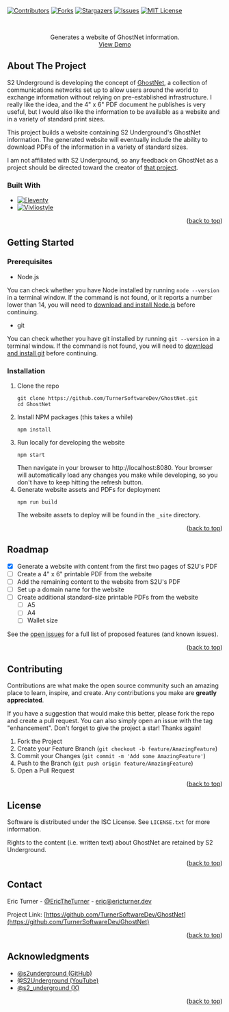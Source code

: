 <a name="readme-top"></a>

<!-- PROJECT SHIELDS -->
[![Contributors][contributors-shield]][contributors-url]
[![Forks][forks-shield]][forks-url]
[![Stargazers][stars-shield]][stars-url]
[![Issues][issues-shield]][issues-url]
[![MIT License][license-shield]][license-url]

<br />
<p align="center">
    Generates a website of GhostNet information.
    <br />
    <a href="https://loquacious-chebakia-ba6931.netlify.app/">View Demo</a>
</p>

## About The Project

S2 Underground is developing the concept of [GhostNet](https://github.com/s2underground/GhostNet), a
collection of communications networks set up to allow users around the world to
exchange information without relying on pre-established infrastructure. I really like
the idea, and the 4" x 6" PDF document he publishes is very useful, but I would also
like the information to be available as a website and in a variety of standard print sizes.

This project builds a website containing S2 Underground's GhostNet information. The
generated website will eventually include the ability to download PDFs of the information
in a variety of standard sizes.

I am not affiliated with S2 Underground, so any feedback on GhostNet as a project
should be directed toward the creator of [that project](https://github.com/s2underground/GhostNet).

### Built With

* [![Eleventy][Eleventy.js]][Eleventy-url]
* [![Vivliostyle][Vivliostyle]][Vivliostyle-url]

<p align="right">(<a href="#readme-top">back to top</a>)</p>

## Getting Started

### Prerequisites

* Node.js

You can check whether you have Node installed by running `node --version` in
a terminal window. If the command is not found, or it reports a number lower than 14,
you will need to [download and install Node.js](https://nodejs.org/en/download) before continuing.

* git

You can check whether you have git installed by running `git --version` in a
terminal window. If the command is not found, you will need to [download and install git](https://git-scm.com/downloads)
before continuing.

### Installation

1. Clone the repo
   ```shell
   git clone https://github.com/TurnerSoftwareDev/GhostNet.git
   cd GhostNet
   ```
2. Install NPM packages (this takes a while)
   ```shell
   npm install
   ```
3. Run locally for developing the website
   ```shell
   npm start
   ```
   Then navigate in your browser to http://localhost:8080. Your browser will
   automatically load any changes you make while developing, so you don't have to keep hitting the
   refresh button.
4. Generate website assets and PDFs for deployment
   ```shell
   npm run build
   ```
   The website assets to deploy will be found in the `_site` directory.

<p align="right">(<a href="#readme-top">back to top</a>)</p>

## Roadmap

- [x] Generate a website with content from the first two pages of S2U's PDF
- [ ] Create a 4" x 6" printable PDF from the website
- [ ] Add the remaining content to the website from S2U's PDF
- [ ] Set up a domain name for the website
- [ ] Create additional standard-size printable PDFs from the website
    - [ ] A5
    - [ ] A4
    - [ ] Wallet size

See the [open issues](https://github.com/TurnerSoftwareDev/GhostNet/issues) for a full list of proposed features (and known issues).

<p align="right">(<a href="#readme-top">back to top</a>)</p>

## Contributing

Contributions are what make the open source community such an amazing place to learn, inspire, and create. Any contributions you make are **greatly appreciated**.

If you have a suggestion that would make this better, please fork the repo and create a pull request. You can also simply open an issue with the tag "enhancement".
Don't forget to give the project a star! Thanks again!

1. Fork the Project
2. Create your Feature Branch (`git checkout -b feature/AmazingFeature`)
3. Commit your Changes (`git commit -m 'Add some AmazingFeature'`)
4. Push to the Branch (`git push origin feature/AmazingFeature`)
5. Open a Pull Request

<p align="right">(<a href="#readme-top">back to top</a>)</p>

## License

Software is distributed under the ISC License. See `LICENSE.txt` for more information.

Rights to the content (i.e. written text) about GhostNet are retained by S2 Underground.

<p align="right">(<a href="#readme-top">back to top</a>)</p>

## Contact

Eric Turner - [@EricTheTurner](https://twitter.com/EricTheTurner) - eric@ericturner.dev

Project Link: [https://github.com/TurnerSoftwareDev/GhostNet](https://github.com/TurnerSoftwareDev/GhostNet)

<p align="right">(<a href="#readme-top">back to top</a>)</p>

## Acknowledgments

* [@s2underground (GitHub)](https://github.com/s2underground/GhostNet)
* [@S2Underground (YouTube)](https://www.youtube.com/c/S2Underground)
* [@s2_underground (X)](https://twitter.com/s2_underground)

<p align="right">(<a href="#readme-top">back to top</a>)</p>

<!-- MARKDOWN LINKS & IMAGES -->
<!-- https://www.markdownguide.org/basic-syntax/#reference-style-links -->
[contributors-shield]: https://img.shields.io/github/contributors/TurnerSoftwareDev/GhostNet.svg?style=for-the-badge
[contributors-url]: https://github.com/TurnerSoftwareDev/GhostNet/graphs/contributors
[forks-shield]: https://img.shields.io/github/forks/TurnerSoftwareDev/GhostNet.svg?style=for-the-badge
[forks-url]: https://github.com/TurnerSoftwareDev/GhostNet/network/members
[stars-shield]: https://img.shields.io/github/stars/TurnerSoftwareDev/GhostNet.svg?style=for-the-badge
[stars-url]: https://github.com/TurnerSoftwareDev/GhostNet/stargazers
[issues-shield]: https://img.shields.io/github/issues/TurnerSoftwareDev/GhostNet.svg?style=for-the-badge
[issues-url]: https://github.com/TurnerSoftwareDev/GhostNet/issues
[license-shield]: https://img.shields.io/github/license/TurnerSoftwareDev/GhostNet.svg?style=for-the-badge
[license-url]: https://github.com/TurnerSoftwareDev/GhostNet/blob/master/LICENSE.txt
[Eleventy.js]: https://img.shields.io/badge/11ty-000000?style=for-the-badge
[Eleventy-url]: https://www.11ty.dev
[Vivliostyle]: https://img.shields.io/badge/Vivliostyle-1F4BF8?style=for-the-badge
[Vivliostyle-url]: https://vivliostyle.org
